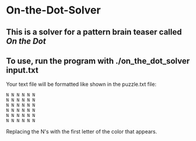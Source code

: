 # On-the-Dot-Solver
This is a solver for a pattern brain teaser called *On the Dot*
---
To use, run the program with ./on_the_dot_solver input.txt
---
Your text file will be formatted like shown in the puzzle.txt file:

    N N N N N N
    N N N N N N
    N N N N N N
    N N N N N N
    N N N N N N
    N N N N N N

Replacing the N's with the first letter of the color that appears.
